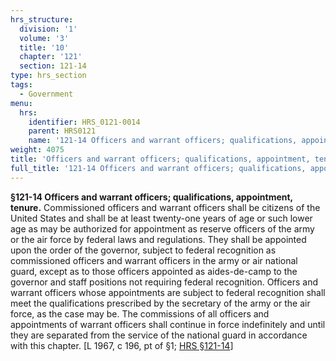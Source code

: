 ```yaml
---
hrs_structure:
  division: '1'
  volume: '3'
  title: '10'
  chapter: '121'
  section: 121-14
type: hrs_section
tags:
  - Government
menu:
  hrs:
    identifier: HRS_0121-0014
    parent: HRS0121
    name: '121-14 Officers and warrant officers; qualifications, appointment, tenure'
weight: 4075
title: 'Officers and warrant officers; qualifications, appointment, tenure'
full_title: '121-14 Officers and warrant officers; qualifications, appointment, tenure'
---
```

**§121-14 Officers and warrant officers; qualifications, appointment, tenure.** Commissioned officers and warrant officers shall be citizens of the United States and shall be at least twenty-one years of age or such lower age as may be authorized for appointment as reserve officers of the army or the air force by federal laws and regulations. They shall be appointed upon the order of the governor, subject to federal recognition as commissioned officers and warrant officers in the army or air national guard, except as to those officers appointed as aides-de-camp to the governor and staff positions not requiring federal recognition. Officers and warrant officers whose appointments are subject to federal recognition shall meet the qualifications prescribed by the secretary of the army or the air force, as the case may be. The commissions of all officers and appointments of warrant officers shall continue in force indefinitely and until they are separated from the service of the national guard in accordance with this chapter. [L 1967, c 196, pt of §1; [HRS §121-14](/title-10/chapter-121/section-121-14/)]